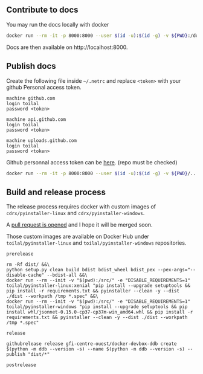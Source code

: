 ## Contribute to docs

You may run the docs locally with docker

```bash
docker run --rm -it -p 8000:8000 --user $(id -u):$(id -g) -v ${PWD}:/docs squidfunk/mkdocs-material serve
```

Docs are then available on http://localhost:8000.

## Publish docs

Create the following file inside `~/.netrc` and replace `<token>` with your github Personal access token.

```
machine github.com
login toilal
password <token>

machine api.github.com
login toilal
password <token>

machine uploads.github.com
login toilal
password <token>
```

Github personnal access token can be [here](https://github.com/settings/tokens). (repo must be checked)

```bash
docker run --rm -it -p 8000:8000 --user $(id -u):$(id -g) -v ${PWD}/..:/docs -v ${HOME}/.netrc:/.netrc:ro --workdir=/docs/ddb squidfunk/mkdocs-material gh-deploy
```

## Build and release process

The release process requires docker with custom images of `cdrx/pyinstaller-linux` and `cdrx/pyinstaller-windows`.

A [pull request is opened](https://github.com/cdrx/docker-pyinstaller/pull/90) and I hope it will be merged soon.

Those custom images are available on Docker Hub under `toilal/pyinstaller-linux` and `toilal/pyinstaller-windows` repositories.

```
prerelease

rm -Rf dist/ &&\
python setup.py clean build bdist bdist_wheel bdist_pex --pex-args="--disable-cache" --bdist-all &&\
docker run --rm --init -v "$(pwd):/src/" -e "DISABLE_REQUIREMENTS=1" toilal/pyinstaller-linux:xenial "pip install --upgrade setuptools && pip install -r requirements.txt && pyinstaller --clean -y --dist ./dist --workpath /tmp *.spec" &&\
docker run --rm --init -v "$(pwd):/src/" -e "DISABLE_REQUIREMENTS=1" toilal/pyinstaller-windows "pip install --upgrade setuptools && pip install whl/jsonnet-0.15.0-cp37-cp37m-win_amd64.whl && pip install -r requirements.txt && pyinstaller --clean -y --dist ./dist --workpath /tmp *.spec"

release

githubrelease release gfi-centre-ouest/docker-devbox-ddb create $(python -m ddb --version -s) --name $(python -m ddb --version -s) --publish "dist/*"

postrelease
```

